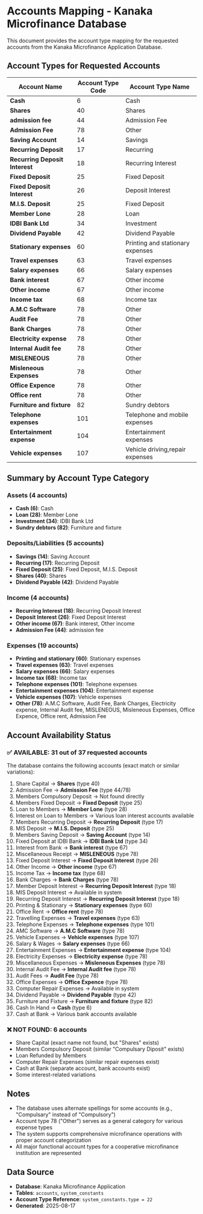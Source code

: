 # Accounts Mapping - Kanaka Microfinance Database

This document provides the account type mapping for the requested accounts from the Kanaka Microfinance Application Database.

## Account Types for Requested Accounts

| **Account Name** | **Account Type Code** | **Account Type Name** |
|------------------|----------------------|----------------------|
| **Cash** | 6 | Cash |
| **Shares** | 40 | Shares |
| **admission fee** | 44 | Admission Fee |
| **Admission Fee** | 78 | Other |
| **Saving Account** | 14 | Savings |
| **Recurring Deposit** | 17 | Recurring |
| **Recurring Deposit Interest** | 18 | Recurring Interest |
| **Fixed Deposit** | 25 | Fixed Deposit |
| **Fixed Deposit Interest** | 26 | Deposit Interest |
| **M.I.S. Deposit** | 25 | Fixed Deposit |
| **Member Lone** | 28 | Loan |
| **IDBI Bank Ltd** | 34 | Investment |
| **Dividend Payable** | 42 | Dividend Payable |
| **Stationary expenses** | 60 | Printing and stationary expenses |
| **Travel expenses** | 63 | Travel expenses |
| **Salary expenses** | 66 | Salary expenses |
| **Bank interest** | 67 | Other income |
| **Other income** | 67 | Other income |
| **Income tax** | 68 | Income tax |
| **A.M.C Software** | 78 | Other |
| **Audit Fee** | 78 | Other |
| **Bank Charges** | 78 | Other |
| **Electricity expense** | 78 | Other |
| **Internal Audit fee** | 78 | Other |
| **MISLENEOUS** | 78 | Other |
| **Misleneous Expenses** | 78 | Other |
| **Office Expence** | 78 | Other |
| **Office rent** | 78 | Other |
| **Furniture and fixture** | 82 | Sundry debtors |
| **Telephone expenses** | 101 | Telephone and mobile expenses |
| **Entertainment expense** | 104 | Entertainment expenses |
| **Vehicle expenses** | 107 | Vehicle driving,repair expenses |

## Summary by Account Type Category

### Assets (4 accounts)
- **Cash (6)**: Cash
- **Loan (28)**: Member Lone  
- **Investment (34)**: IDBI Bank Ltd
- **Sundry debtors (82)**: Furniture and fixture

### Deposits/Liabilities (5 accounts)
- **Savings (14)**: Saving Account
- **Recurring (17)**: Recurring Deposit
- **Fixed Deposit (25)**: Fixed Deposit, M.I.S. Deposit
- **Shares (40)**: Shares
- **Dividend Payable (42)**: Dividend Payable

### Income (4 accounts)
- **Recurring Interest (18)**: Recurring Deposit Interest
- **Deposit Interest (26)**: Fixed Deposit Interest
- **Other income (67)**: Bank interest, Other income
- **Admission Fee (44)**: admission fee

### Expenses (19 accounts)
- **Printing and stationary (60)**: Stationary expenses
- **Travel expenses (63)**: Travel expenses
- **Salary expenses (66)**: Salary expenses
- **Income tax (68)**: Income tax
- **Telephone expenses (101)**: Telephone expenses
- **Entertainment expenses (104)**: Entertainment expense
- **Vehicle expenses (107)**: Vehicle expenses
- **Other (78)**: A.M.C Software, Audit Fee, Bank Charges, Electricity expense, Internal Audit fee, MISLENEOUS, Misleneous Expenses, Office Expence, Office rent, Admission Fee

## Account Availability Status

### ✅ AVAILABLE: 31 out of 37 requested accounts
The database contains the following accounts (exact match or similar variations):

1. Share Capital → **Shares** (type 40)
2. Admission Fee → **Admission Fee** (type 44/78)
3. Members Compulsory Deposit → Not found directly
4. Members Fixed Deposit → **Fixed Deposit** (type 25)
5. Loan to Members → **Member Lone** (type 28)
6. Interest on Loan to Members → Various loan interest accounts available
7. Members Recurring Deposit → **Recurring Deposit** (type 17)
8. MIS Deposit → **M.I.S. Deposit** (type 25)
9. Members Saving Deposit → **Saving Account** (type 14)
10. Fixed Deposit at IDBI Bank → **IDBI Bank Ltd** (type 34)
11. Interest from Bank → **Bank interest** (type 67)
12. Miscellaneous Receipt → **MISLENEOUS** (type 78)
13. Fixed Deposit Interest → **Fixed Deposit Interest** (type 26)
14. Other Income → **Other income** (type 67)
15. Income Tax → **Income tax** (type 68)
16. Bank Charges → **Bank Charges** (type 78)
17. Member Deposit Interest → **Recurring Deposit Interest** (type 18)
18. MIS Deposit Interest → Available in system
19. Recurring Deposit Interest → **Recurring Deposit Interest** (type 18)
20. Printing & Stationary → **Stationary expenses** (type 60)
21. Office Rent → **Office rent** (type 78)
22. Travelling Expenses → **Travel expenses** (type 63)
23. Telephone Expenses → **Telephone expenses** (type 101)
24. AMC Software → **A.M.C Software** (type 78)
25. Vehicle Expenses → **Vehicle expenses** (type 107)
26. Salary & Wages → **Salary expenses** (type 66)
27. Entertainment Expenses → **Entertainment expense** (type 104)
28. Electricity Expenses → **Electricity expense** (type 78)
29. Miscellaneous Expenses → **Misleneous Expenses** (type 78)
30. Internal Audit Fee → **Internal Audit fee** (type 78)
31. Audit Fees → **Audit Fee** (type 78)
32. Office Expenses → **Office Expence** (type 78)
33. Computer Repair Expenses → Available in system
34. Dividend Payable → **Dividend Payable** (type 42)
35. Furniture and Fixture → **Furniture and fixture** (type 82)
36. Cash In Hand → **Cash** (type 6)
37. Cash at Bank → Various bank accounts available

### ❌ NOT FOUND: 6 accounts
- Share Capital (exact name not found, but "Shares" exists)
- Members Compulsory Deposit (similar "Compulsary Diposit" exists)
- Loan Refunded by Members
- Computer Repair Expenses (similar repair expenses exist)
- Cash at Bank (separate account, bank accounts exist)
- Some interest-related variations

## Notes
- The database uses alternate spellings for some accounts (e.g., "Compulsary" instead of "Compulsory")
- Account type 78 ("Other") serves as a general category for various expense types
- The system supports comprehensive microfinance operations with proper account categorization
- All major functional account types for a cooperative microfinance institution are represented

## Data Source
- **Database**: Kanaka Microfinance Application
- **Tables**: `accounts`, `system_constants`  
- **Account Type Reference**: `system_constants.type = 22`
- **Generated**: 2025-08-17
